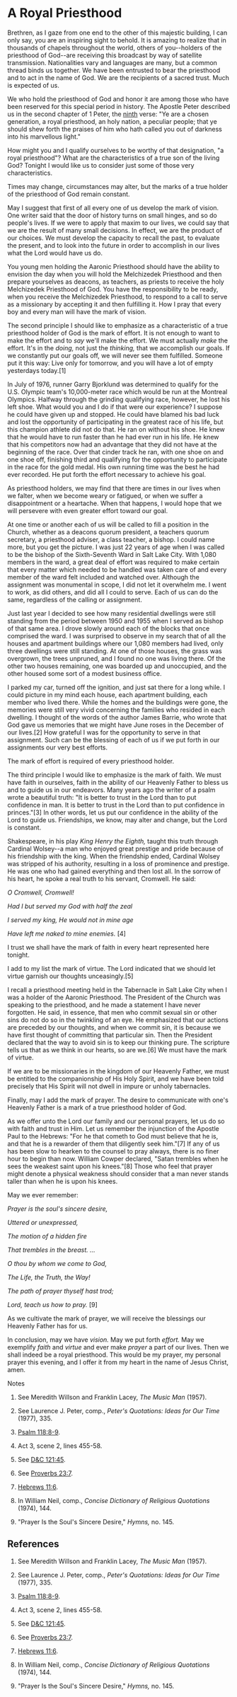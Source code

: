 # A Royal Priesthood

Brethren, as I gaze from one end to the other of this majestic building, I can
only say, you are an inspiring sight to behold. It is amazing to realize that
in thousands of chapels throughout the world, others of you--holders of the
priesthood of God--are receiving this broadcast by way of satellite
transmission. Nationalities vary and languages are many, but a common thread
binds us together. We have been entrusted to bear the priesthood and to act in
the name of God. We are the recipients of a sacred trust. Much is expected of
us.

We who hold the priesthood of God and honor it are among those who have been
reserved for this special period in history. The Apostle Peter described us in
the second chapter of 1 Peter, the
[ninth](https://www.lds.org/scriptures/nt/1-pet/2.9?lang=eng#8) verse: "Ye are
a chosen generation, a royal priesthood, an holy nation, a peculiar people;
that ye should shew forth the praises of him who hath called you out of
darkness into his marvellous light."

How might you and I qualify ourselves to be worthy of that designation, "a
royal priesthood"? What are the characteristics of a true son of the living
God? Tonight I would like us to consider just some of those very
characteristics.

Times may change, circumstances may alter, but the marks of a true holder of
the priesthood of God remain constant.

May I suggest that first of all every one of us develop the mark of vision.
One writer said that the door of history turns on small hinges, and so do
people's lives. If we were to apply that maxim to our lives, we could say that
we are the result of many small decisions. In effect, we are the product of
our choices. We must develop the capacity to recall the past, to evaluate the
present, and to look into the future in order to accomplish in our lives what
the Lord would have us do.

You young men holding the Aaronic Priesthood should have the ability to
envision the day when you will hold the Melchizedek Priesthood and then
prepare yourselves as deacons, as teachers, as priests to receive the holy
Melchizedek Priesthood of God. You have the responsibility to be ready, when
you receive the Melchizedek Priesthood, to respond to a call to serve as a
missionary by accepting it and then fulfilling it. How I pray that every boy
and every man will have the mark of vision.

The second principle I should like to emphasize as a characteristic of a true
priesthood holder of God is the mark of effort. It is not enough to want to
make the effort and to _say_ we'll make the effort. We must actually _make_
the effort. It's in the _doing,_ not just the _thinking,_ that we accomplish
our goals. If we constantly put our goals off, we will never see them
fulfilled. Someone put it this way: Live only for tomorrow, and you will have
a lot of empty yesterdays today.[1]

In July of 1976, runner Garry Bjorklund was determined to qualify for the U.S.
Olympic team's 10,000-meter race which would be run at the Montreal Olympics.
Halfway through the grinding qualifying race, however, he lost his left shoe.
What would you and I do if that were our experience? I suppose he could have
given up and stopped. He could have blamed his bad luck and lost the
opportunity of participating in the greatest race of his life, but this
champion athlete did not do that. He ran on without his shoe. He knew that he
would have to run faster than he had ever run in his life. He knew that his
competitors now had an advantage that they did not have at the beginning of
the race. Over that cinder track he ran, with one shoe on and one shoe off,
finishing third and qualifying for the opportunity to participate in the race
for the gold medal. His own running time was the best he had ever recorded. He
put forth the effort necessary to achieve his goal.

As priesthood holders, we may find that there are times in our lives when we
falter, when we become weary or fatigued, or when we suffer a disappointment
or a heartache. When that happens, I would hope that we will persevere with
even greater effort toward our goal.

At one time or another each of us will be called to fill a position in the
Church, whether as a deacons quorum president, a teachers quorum secretary, a
priesthood adviser, a class teacher, a bishop. I could name more, but you get
the picture. I was just 22 years of age when I was called to be the bishop of
the Sixth-Seventh Ward in Salt Lake City. With 1,080 members in the ward, a
great deal of effort was required to make certain that every matter which
needed to be handled was taken care of and every member of the ward felt
included and watched over. Although the assignment was monumental in scope, I
did not let it overwhelm me. I went to work, as did others, and did all I
could to serve. Each of us can do the same, regardless of the calling or
assignment.

Just last year I decided to see how many residential dwellings were still
standing from the period between 1950 and 1955 when I served as bishop of that
same area. I drove slowly around each of the blocks that once comprised the
ward. I was surprised to observe in my search that of all the houses and
apartment buildings where our 1,080 members had lived, only three dwellings
were still standing. At one of those houses, the grass was overgrown, the
trees unpruned, and I found no one was living there. Of the other two houses
remaining, one was boarded up and unoccupied, and the other housed some sort
of a modest business office.

I parked my car, turned off the ignition, and just sat there for a long while.
I could picture in my mind each house, each apartment building, each member
who lived there. While the homes and the buildings were gone, the memories
were still very vivid concerning the families who resided in each dwelling. I
thought of the words of the author James Barrie, who wrote that God gave us
memories that we might have June roses in the December of our lives.[2] How
grateful I was for the opportunity to serve in that assignment. Such can be
the blessing of each of us if we put forth in our assignments our very best
efforts.

The mark of effort is required of every priesthood holder.

The third principle I would like to emphasize is the mark of faith. We must
have faith in ourselves, faith in the ability of our Heavenly Father to bless
us and to guide us in our endeavors. Many years ago the writer of a psalm
wrote a beautiful truth: "It is better to trust in the Lord than to put
confidence in man. It is better to trust in the Lord than to put confidence in
princes."[3] In other words, let us put our confidence in the ability of the
Lord to guide us. Friendships, we know, may alter and change, but the Lord is
constant.

Shakespeare, in his play _King Henry the Eighth,_ taught this truth through
Cardinal Wolsey--a man who enjoyed great prestige and pride because of his
friendship with the king. When the friendship ended, Cardinal Wolsey was
stripped of his authority, resulting in a loss of prominence and prestige. He
was one who had gained everything and then lost all. In the sorrow of his
heart, he spoke a real truth to his servant, Cromwell. He said:

_O Cromwell, Cromwell!_

_Had I but served my God with half the zeal_

_I served my king, He would not in mine age_

_Have left me naked to mine enemies._ [4]

I trust we shall have the mark of faith in every heart represented here
tonight.

I add to my list the mark of virtue. The Lord indicated that we should let
virtue garnish our thoughts unceasingly.[5]

I recall a priesthood meeting held in the Tabernacle in Salt Lake City when I
was a holder of the Aaronic Priesthood. The President of the Church was
speaking to the priesthood, and he made a statement I have never forgotten. He
said, in essence, that men who commit sexual sin or other sins do not do so in
the twinkling of an eye. He emphasized that our actions are preceded by our
thoughts, and when we commit sin, it is because we have first thought of
committing that particular sin. Then the President declared that the way to
avoid sin is to keep our thinking pure. The scripture tells us that as we
think in our hearts, so are we.[6] We must have the mark of virtue.

If we are to be missionaries in the kingdom of our Heavenly Father, we must be
entitled to the companionship of His Holy Spirit, and we have been told
precisely that His Spirit will not dwell in impure or unholy tabernacles.

Finally, may I add the mark of prayer. The desire to communicate with one's
Heavenly Father is a mark of a true priesthood holder of God.

As we offer unto the Lord our family and our personal prayers, let us do so
with faith and trust in Him. Let us remember the injunction of the Apostle
Paul to the Hebrews: "For he that cometh to God must believe that he is, and
that he is a rewarder of them that diligently seek him."[7] If any of us has
been slow to hearken to the counsel to pray always, there is no finer hour to
begin than now. William Cowper declared, "Satan trembles when he sees the
weakest saint upon his knees."[8] Those who feel that prayer might denote a
physical weakness should consider that a man never stands taller than when he
is upon his knees.

May we ever remember:

_Prayer is the soul's sincere desire,_

_Uttered or unexpressed,_

_The motion of a hidden fire_

_That trembles in the breast. ..._

_O thou by whom we come to God,_

_The Life, the Truth, the Way!_

_The path of prayer thyself hast trod;_

_Lord, teach us how to pray._ [9]

As we cultivate the mark of prayer, we will receive the blessings our Heavenly
Father has for us.

In conclusion, may we have _vision._ May we put forth _effort._ May we
exemplify _faith_ and _virtue_ and ever make _prayer_ a part of our lives.
Then we shall indeed be a royal priesthood. This would be my prayer, my
personal prayer this evening, and I offer it from my heart in the name of
Jesus Christ, amen.

Notes

  1. See Meredith Willson and Franklin Lacey, _The Music Man_ (1957).

  2. See Laurence J. Peter, comp., _Peter's Quotations: Ideas for Our Time_ (1977), 335.

  3. [Psalm 118:8-9](https://www.lds.org/scriptures/ot/ps/118.8-9?lang=eng#7).

  4. Act 3, scene 2, lines 455-58.

  5. See [D&amp;C 121:45](https://www.lds.org/scriptures/dc-testament/dc/121.45?lang=eng#44).

  6. See [Proverbs 23:7](https://www.lds.org/scriptures/ot/prov/23.7?lang=eng#6).

  7. [Hebrews 11:6](https://www.lds.org/scriptures/nt/heb/11.6?lang=eng#5).

  8. In William Neil, comp., _Concise Dictionary of Religious Quotations_ (1974), 144.

  9. "Prayer Is the Soul's Sincere Desire," _Hymns,_ no. 145.

## References

  1.  See Meredith Willson and Franklin Lacey, _The Music Man_ (1957).

  2.  See Laurence J. Peter, comp., _Peter's Quotations: Ideas for Our Time_ (1977), 335.

  3.   [Psalm 118:8-9](https://www.lds.org/scriptures/ot/ps/118.8-9?lang=eng#7).

  4.  Act 3, scene 2, lines 455-58.

  5.  See [D&amp;C 121:45](https://www.lds.org/scriptures/dc-testament/dc/121.45?lang=eng#44).

  6.  See [Proverbs 23:7](https://www.lds.org/scriptures/ot/prov/23.7?lang=eng#6).

  7.   [Hebrews 11:6](https://www.lds.org/scriptures/nt/heb/11.6?lang=eng#5).

  8.  In William Neil, comp., _Concise Dictionary of Religious Quotations_ (1974), 144.

  9.  "Prayer Is the Soul's Sincere Desire," _Hymns,_ no. 145.


